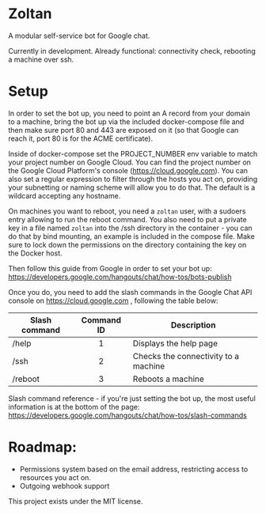 # Zoltan

A modular self-service bot for Google chat.

Currently in development. Already functional: connectivity check, rebooting a machine over ssh.

# Setup

In order to set the bot up, you need to point an A record from your domain to a machine, bring the bot up via the included docker-compose file and then make sure port 80 and 443 are exposed on it (so that Google can reach it, port 80 is for the ACME certificate). 

Inside of docker-compose set the PROJECT_NUMBER env variable to match your project number on Google Cloud.
You can find the project number on the Google Cloud Platform's console (https://cloud.google.com).
You can also set a regular expression to filter through the hosts you act on, providing your subnetting or naming scheme will allow you to do that.
The default is a wildcard accepting any hostname.

On machines you want to reboot, you need a `zoltan` user, with a sudoers entry allowing to run the reboot command.
You also need to put a private key in a file named `zoltan` into the /ssh directory in the container - you can do that by bind mounting, an example is included in the compose file. Make sure to lock down the permissions on the directory containing the key on the Docker host. 

Then follow this guide from Google in order to set your bot up:
https://developers.google.com/hangouts/chat/how-tos/bots-publish

Once you do, you need to add the slash commands in the Google Chat API console on https://cloud.google.com , following the table below:


| Slash command | Command ID | Description |
| ------------- |:-------------:| ------------- |
| /help | 1 | Displays the help page |
| /ssh | 2| Checks the connectivity to a machine |
| /reboot | 3 | Reboots a machine |

Slash command reference - if you're just setting the bot up, the most useful information is at the bottom of the page: https://developers.google.com/hangouts/chat/how-tos/slash-commands

# Roadmap:
+ Permissions system based on the email address, restricting access to resources you act on.
+ Outgoing webhook support 

This project exists under the MIT license. 

